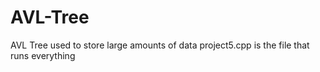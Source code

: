 # AVL-Tree
AVL Tree used to store large amounts of data
project5.cpp is the file that runs everything
